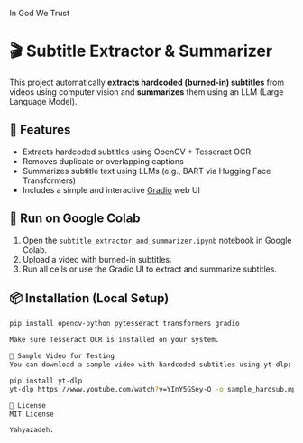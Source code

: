 In God We Trust
# 🎬 Subtitle Extractor & Summarizer

This project automatically **extracts hardcoded (burned-in) subtitles** from videos using computer vision and **summarizes** them using an LLM (Large Language Model).

## 🔧 Features
- Extracts hardcoded subtitles using OpenCV + Tesseract OCR
- Removes duplicate or overlapping captions
- Summarizes subtitle text using LLMs (e.g., BART via Hugging Face Transformers)
- Includes a simple and interactive [Gradio](https://gradio.app) web UI

## 🚀 Run on Google Colab
1. Open the `subtitle_extractor_and_summarizer.ipynb` notebook in Google Colab.
2. Upload a video with burned-in subtitles.
3. Run all cells or use the Gradio UI to extract and summarize subtitles.

## 📦 Installation (Local Setup)
```bash
pip install opencv-python pytesseract transformers gradio

Make sure Tesseract OCR is installed on your system.

🎥 Sample Video for Testing
You can download a sample video with hardcoded subtitles using yt-dlp:

pip install yt-dlp
yt-dlp https://www.youtube.com/watch?v=YInY5GSey-Q -o sample_hardsub.mp4

📄 License
MIT License

Yahyazadeh.

